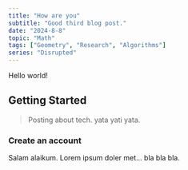```yaml
---
title: "How are you"
subtitle: "Good third blog post."
date: "2024-8-8"
topic: "Math"
tags: ["Geometry", "Research", "Algorithms"]
series: "Disrupted"
---
```


Hello world!

## Getting Started

> Posting about tech. yata yati yata.

### Create an account

Salam alaikum. Lorem ipsum doler met... bla bla bla.

